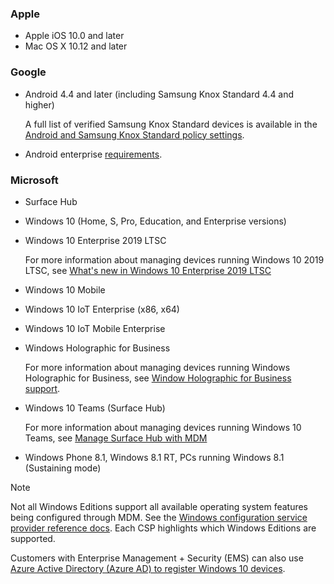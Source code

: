 

### Apple
- Apple iOS 10.0 and later
- Mac OS X 10.12 and later

### Google
- Android 4.4 and later (including Samsung Knox Standard 4.4 and higher)

  A full list of verified Samsung Knox Standard devices is available in the [Android and Samsung Knox Standard policy settings](/intune/supported-devices-browsers#supported-samsung-knox-standard-devices).


- Android enterprise [requirements](https://support.google.com/work/android/answer/6174145?hl=en).

### Microsoft

- Surface Hub
- Windows 10 (Home, S, Pro, Education, and Enterprise versions)
- Windows 10 Enterprise 2019 LTSC

  For more information about managing devices running Windows 10 2019 LTSC, see [What's new in Windows 10 Enterprise 2019 LTSC](https://docs.microsoft.com/en-us/windows/whats-new/ltsc/whats-new-windows-10-2019)
  
- Windows 10 Mobile
- Windows 10 IoT Enterprise (x86, x64)
- Windows 10 IoT Mobile Enterprise
- Windows Holographic for Business

  For more information about managing devices running Windows Holographic for Business, see [Window Holographic for Business support](../windows-holographic-for-business.md).

- Windows 10 Teams (Surface Hub)

   For more information about managing devices running Windows 10 Teams, see [Manage Surface Hub with MDM](https://docs.microsoft.com/en-us/surface-hub/manage-settings-with-mdm-for-surface-hub)
- Windows Phone 8.1, Windows 8.1 RT, PCs running Windows 8.1 (Sustaining mode)

> [!NOTE]
> Not all Windows Editions support all available operating system features being configured through MDM. See the [Windows configuration service provider reference docs](https://docs.microsoft.com/windows/configuration/provisioning-packages/how-it-pros-can-use-configuration-service-providers). Each CSP highlights which Windows Editions are supported.

Customers with Enterprise Management + Security  (EMS) can also use [Azure Active Directory (Azure AD) to register Windows 10 devices](/intune/windows-enroll).


